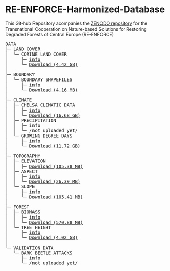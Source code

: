 # RE-ENFORCE-Harmonized-Database
This Git-hub Repository acompanies the [ZENODO repository](https://zenodo.org/uploads/17191513) for the Transnational Cooperation on Nature-based Solutions for Restoring Degraded Forests of Central Europe (RE-ENFORCE)

<pre>
DATA
├─ LAND COVER
│  └─ CORINE LAND COVER
│     ├─ <a href="info/info_CORINE_Land_Cover">info</a>
│     └─ <a href="https://zenodo.org/api/records/17191513/draft/files/CORINE_Land_Cover.zip/content">Download (4.42 GB)</a>
│
├─ BOUNDARY
│  └─ BOUNDARY SHAPEFILES
│     ├─ <a href="info/info_Shapefiles">info</a>
│     └─ <a href="https://zenodo.org/api/records/17191513/draft/files/shapefiles_of_areas.zip/content">Download (4.16 MB)</a>
│
├─ CLIMATE
│  ├─ CHELSA CLIMATIC DATA
│  │  ├─ <a href="info/info_CHELSA_climatic_data.md">info</a>
│  │  └─ <a href="https://zenodo.org/api/records/17191513/draft/files/Drought_CHELSA_data.zip/content">Download (16.68 GB)</a>
│  ├─ PRECIPITATION
│  │  ├─ info
│  │  └─ /not uploaded yet/
│  └─ GROWING DEGREE DAYS
│     ├─ <a href="info/info_GDD">info</a>
│     └─ <a href="https://zenodo.org/api/records/17191513/draft/files/Growing_degree_days_Bark_Beetle_EU.tif/content">Download (11.72 GB)</a>
│
├─ TOPOGRAPHY
│  ├─ ELEVATION
│  │  ├─ <a href="info/info_Elevation>info</a>
│  │  └─ <a href="https://zenodo.org/api/records/17191513/draft/files/TOPO_elevation_EU.tif/content">Download (105.38 MB)</a>
│  ├─ ASPECT
│  │  ├─ <a href="info/info_Aspect">info</a>
│  │  └─ <a href="https://zenodo.org/api/records/17191513/draft/files/TOPO_aspect_EU_factors.tif/content">Download (26.39 MB)</a>
│  └─ SLOPE
│     ├─ <a href="info/info_Slope">info</a>
│     └─ <a href="https://zenodo.org/api/records/17191513/draft/files/TOPO_slope_EU.tif/content">Download (105.41 MB)</a>
│
├─ FOREST
│  ├─ BIOMASS
│  │  ├─ <a href="info/info_Biomass">info</a>
│  │  └─ <a href="https://zenodo.org/api/records/17191513/draft/files/biomass.tif/content">Download (570.88 MB)</a>
│  └─ TREE HEIGHT
│     ├─ <a href="info/info_Tree_height">info</a>
│     └─ <a href="https://zenodo.org/api/records/17191513/draft/files/Tree_height.tif/content">Download (4.02 GB)</a>
│
└─ VALIDATION DATA
   └─ BARK BEETLE ATTACKS
      ├─ info
      └─ /not uploaded yet/
</pre>

